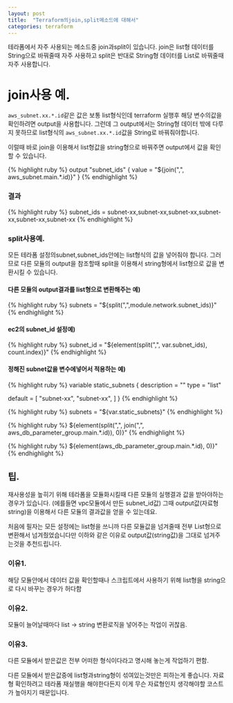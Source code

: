 ```yaml
---
layout: post
title:  "Terraform의join,split메소드에 대해서"
categories: terraform
---
```


테라폼에서 자주 사용되는 메소드중 join과split이 있습니다.
join은 list형 데이터를 String으로 바꿔줄때 자주 사용하고
split은 반대로 String형 데이터를 List로 바꿔줄때 자주 사용합니다.


# join사용 예.

`aws_subnet.xx.*.id`같은 값은 보통 list형식인데 terraform 실행후 해당 변수의값을 확인하려면 output을 사용합니다.
그런데 그 output에서는 String형 데이터 밖에 다루지 못하므로 list형식의 `aws_subnet.xx.*.id`값을 String로 바꿔줘야합니다.




이럴때 바로 join을 이용해서 list형값을 string형으로 바꿔주면 output에서 값을 확인할 수 있습니다.

{% highlight ruby %}
output "subnet_ids" {
  value = "${join(",", aws_subnet.main.*.id)}"
}
{% endhighlight %}



### 결과

{% highlight ruby %}
subnet_ids = subnet-xx,subnet-xx,subnet-xx,subnet-xx,subnet-xx,subnet-xx
{% endhighlight %}





### split사용예.

모든 테라폼 설정의subnet,subnet_ids안에는 list형식의 값을 넣어줘야 합니다.
그러므로 다른 모듈의 output을 참조할때 split을 이용해서 string형에서 list형으로 값을 변환시킬 수 있습니다.

#### 다른 모듈의 output결과를 list형으로 변환해주는 예)

{% highlight ruby %}
subnets             = "${split(",",module.network.subnet_ids)}"
{% endhighlight %}

#### ec2의 subnet_id 설정예)

{% highlight ruby %}
subnet_id = "${element(split(",", var.subnet_ids), count.index)}"
{% endhighlight %}



#### 정해진 subnet값을 변수에넣어서 적용하는 예)

{% highlight ruby %}
variable static_subnets {
  description = ""
  type        = "list"

  default = [
    "subnet-xx",
    "subnet-xx",
  ]
}
{% endhighlight %}


{% highlight ruby %}
subnets             = "${var.static_subnets}"
{% endhighlight %}




{% highlight ruby %}
${element(split(",", join(",", aws_db_parameter_group.main.*.id)), 0)}"
{% endhighlight %}


{% highlight ruby %}
${element(aws_db_parameter_group.main.*.id), 0)}"
{% endhighlight %}


## 팁.

재사용성을 높히기 위해 테라폼을 모듈화시킬때 다른 모듈의 실행결과 값을 받아야하는 경우가 있습니다.
(에를들면 vpc모듈에서 만든 subnet_id값)
그때 output값(자료형 string)을 이용해서 다른 모듈의 결과값을 얻을 수 있는데요.

처음에 필자는 모든 설정에는 list형을 쓰니까 다른 모듈값을 넘겨줄때 전부 List형으로 변환해서 넘겨줬었습니다만 이하와 같은 이유로
output값(string값)을 그대로 넘겨주는것을 추천드립니다.


### 이유1.

  해당 모듈안에서 데이터 값을 확인할때나 스크립트에서 사용하기 위해 list형을 string으로 다시 바꾸는 경우가 허다함

### 이유2.

  모듈이 늘어날때마다 list -> string 변환로직을 넣어주는 작업이 귀찮음.

### 이유3.

  다른 모듈에서 받은값은 전부 어떠한 형식이다라고 명시해 놓는게 작업하기 편함.

  다른 모듈에서 받은값중에 list형과string형이 섞여있는것만은 피하는게 좋습니다.
  자료형 확인하려고 테라폼 재실행을 해야한다든지 이게 무슨 자료형인지 생각해야할 코스트가 높아지기 때문입니다.


